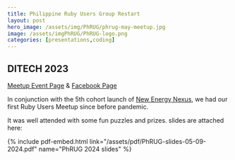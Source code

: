 ```yaml
---
title: Philippine Ruby Users Group Restart
layout: post
hero_image: /assets/img/PhRUG/phrug-may-meetup.jpg
image: /assets/imgPhRUG/PhRUG-logo.png
categories: [presentations,coding]
---
```


## DITECH 2023

[Meetup Event Page](https://www.meetup.com/ruby-phil/events/300734712)
&
[Facebook Page](https://www.facebook.com/phrug)

In conjunction with the 5th cohort launch of [New Energy Nexus](http://newenergynexusnetwork.com/), we had our first Ruby Users Meetup since before pandemic.

It was well attended with some fun puzzles and prizes.  slides are attached here:

{% include pdf-embed.html link="/assets/pdf/PhRUG-slides-05-09-2024.pdf" name="PhRUG 2024 slides" %}